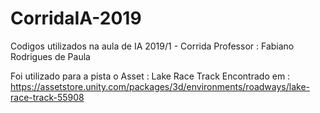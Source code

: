 # CorridaIA-2019
Codigos utilizados na aula de IA 2019/1 - Corrida
Professor : Fabiano Rodrigues de Paula

Foi utilizado para a pista o Asset : Lake Race Track
Encontrado em :
https://assetstore.unity.com/packages/3d/environments/roadways/lake-race-track-55908
